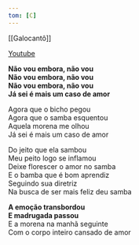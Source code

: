 ```yaml
---
tom: [C]
---
```


[[Galocantô]]

[Youtube](https://www.youtube.com/watch?v=rSHGFYhM-iY)

**Não vou embora, não vou  
Não vou embora, não vou  
Não vou embora, não vou  
Já sei é mais um caso de amor**

Agora que o bicho pegou  
Agora que o samba esquentou  
Aquela morena me olhou  
Já sei é mais um caso de amor

Do jeito que ela sambou  
Meu peito logo se inflamou  
Deixe florescer o amor no samba  
E o bamba que é bom aprendiz  
Seguindo sua diretriz  
Na busca de ser mais feliz deu samba

**A emoção transbordou  
E madrugada passou**  
E a morena na manhã seguinte  
Com o corpo inteiro cansado de amor